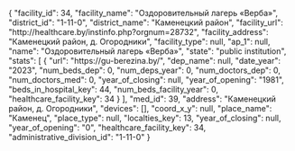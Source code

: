 {
    "facility_id": 34,
    "facility_name": "Оздоровительный лагерь «Верба»",
    "district_id": "1-11-0",
    "district_name": "Каменецкий район",
    "facility_url": "http:\/\/healthcare.by\/instinfo.php?orgnum=28732",
    "facility_address": "Каменецкий район, д. Огородники",
    "facility_type": null,
    "ap_1": null,
    "name": "Оздоровительный лагерь «Верба»",
    "state": "public institution",
    "stats": [
        {
            "url": "https:\/\/gu-berezina.by\/",
            "dep_name": null,
            "date_year": "2023",
            "num_beds_dep": 0,
            "num_deps_year": 0,
            "num_doctors_dep": 0,
            "num_doctors_med": 0,
            "year_of_closing": null,
            "year_of_opening": "1981",
            "beds_in_hospital_key": 44,
            "num_beds_facility_year": 0,
            "healthcare_facility_key": 34
        }
    ],
    "med_id": 39,
    "address": "Каменецкий район, д. Огородники",
    "devices": [],
    "coord_x_y": null,
    "place_name": "Каменец",
    "place_type": null,
    "localties_key": 13,
    "year_of_closing": null,
    "year_of_opening": "0",
    "healthcare_facility_key": 34,
    "administrative_division_id": "1-11-0"
}